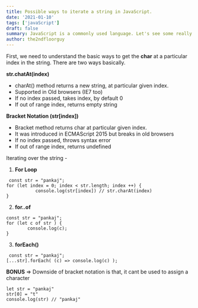 ```yaml
---
title: Possible ways to iterate a string in JavaScript.
date: '2021-01-10'
tags: ['javaScript']
draft: false
summary: JavaScript is a commonly used language. Let's see some really intresting methods to iterate a string in JavaScript.
author: the2ndfloorguy
---
```


First, we need to understand the basic ways to get the **char** at a particular index in the string. There are two ways basically. 

**str.chatAt(index)**
- charAt() method returns a new string, at particular given index.
- Supported in Old browsers (IE7 too)
- If no index passed, takes index, by default 0
- If out of range index, returns empty string

**Bracket Notation (str[index])**
- Bracket method returns char at particular given index.
- It was introduced in ECMAScript 2015 but breaks in old browsers
- If no index passed, throws syntax error
- If out of range index, returns undefined

Iterating over the string -

1. **For Loop** 
```
 const str = "pankaj";
for (let index = 0; index < str.length; index ++) {
           console.log(str[index]) // str.charAt(index)
} 
``` 

2. **for..of**
```
const str = "pankaj";
for (let c of str ) {
        console.log(c);
} 
``` 

3. **forEach()**
```
 const str = "pankaj";
[...str].forEach( (c) => console.log(c) ); 
``` 

**BONUS**  => Downside of bracket notation is that, it cant be used to assign a character 

```
let str = "pankaj"
str[0] = "t"
console.log(str) // "pankaj" 
``` 